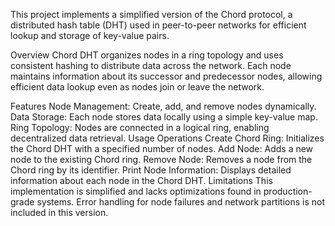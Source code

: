This project implements a simplified version of the Chord protocol, a distributed hash table (DHT) used in peer-to-peer networks for efficient lookup and storage of key-value pairs.

Overview
Chord DHT organizes nodes in a ring topology and uses consistent hashing to distribute data across the network. Each node maintains information about its successor and predecessor nodes, allowing efficient data lookup even as nodes join or leave the network.

Features
Node Management: Create, add, and remove nodes dynamically.
Data Storage: Each node stores data locally using a simple key-value map.
Ring Topology: Nodes are connected in a logical ring, enabling decentralized data retrieval.
Usage
Operations
Create Chord Ring: Initializes the Chord DHT with a specified number of nodes.
Add Node: Adds a new node to the existing Chord ring.
Remove Node: Removes a node from the Chord ring by its identifier.
Print Node Information: Displays detailed information about each node in the Chord DHT.
Limitations
This implementation is simplified and lacks optimizations found in production-grade systems.
Error handling for node failures and network partitions is not included in this version.
